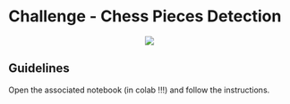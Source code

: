 # Challenge - Chess Pieces Detection

<p align="center">
<img src="https://drive.google.com/uc?export=view&id=1x3baW6I1pxEx3W7hGP6tLDqoAOH8ylNT">
</p> 

## Guidelines

Open the associated notebook (in colab !!!) and follow the instructions.